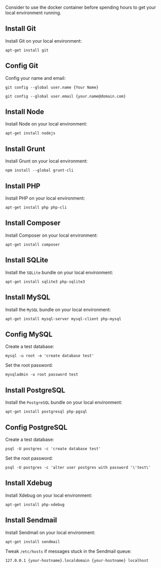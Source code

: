Consider to use the docker container before spending hours to get your local environment running.


Install Git
-----------

Install Git on your local environment:

```
apt-get install git
```


Config Git
----------

Config your name and email:

```
git config --global user.name {Your Name}
```

```
git config --global user.email {your.name@domain.com}
```


Install Node
------------

Install Node on your local environment:

```
apt-get install nodejs
```


Install Grunt
-------------

Install Grunt on your local environment:

```
npm install --global grunt-cli
```

Install PHP
-----------

Install PHP on your local environment:

```
apt-get install php php-cli
```


Install Composer
----------------

Install Composer on your local environment:

```
apt-get install composer
```


Install SQLite
--------------

Install the `SQLite` bundle on your local environment:

```
apt-get install sqlite3 php-sqlite3
```


Install MySQL
-------------

Install the `MySQL` bundle on your local environment:

```
apt-get install mysql-server mysql-client php-mysql
```


Config MySQL
------------

Create a test database:

```
mysql -u root -e 'create database test'
```

Set the root password:

```
mysqladmin -u root password test
```


Install PostgreSQL
------------------

Install the `PostgreSQL` bundle on your local environment:

```
apt-get install postgresql php-pgsql
```


Config PostgreSQL
-----------------

Create a test database:

```
psql -U postgres -c 'create database test' 
```

Set the root password:

```
psql -U postgres -c 'alter user postgres with password '\'test\'
```


Install Xdebug
--------------

Install Xdebug on your local environment:

```
apt-get install php-xdebug
```


Install Sendmail
----------------

Install Sendmail on your local environment:

```
apt-get install sendmail
```

Tweak `/etc/hosts` if messages stuck in the Sendmail queue:

```
127.0.0.1 {your-hostname}.localdomain {your-hostname} localhost
```
